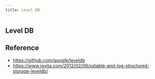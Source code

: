 ```yaml
---
title: Level DB
---
```


## Level DB


## Reference
- https://github.com/google/leveldb
- https://www.igvita.com/2012/02/06/sstable-and-log-structured-storage-leveldb/
